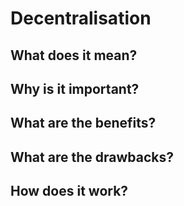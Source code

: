 # Decentralisation

## What does it mean?



## Why is it important?

## What are the benefits?

## What are the drawbacks?

## How does it work?
